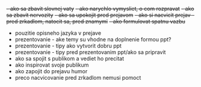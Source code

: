 ~~- ako sa zbavit slovnej vaty~~
~~- ako narychlo vymysliet, o com rozpravat~~
~~- ako sa zbavit nervozity~~
~~- ako sa upokojit pred prejavom~~
~~- ako si nacvicit prejav - pred zrkadlom, natocit sa, pred znamymi~~
~~- ako formulovat spatnu vazbu~~
- pouzitie opisneho jazyka v prejave
- prezentovanie - ake temy su vhodne na doplnenie formou ppt?
- prezentovanie - tipy ako vytvorit dobru ppt
- prezentovanie - tipy pred prezentovanim ppt/ako sa pripravit
- ako sa spojit s publikom a vediet ho precitat
- ako inspirovat svoje publikum
- ako zapojit do prejavu humor
- preco nacvicovanie pred zrkadlom nemusi pomoct